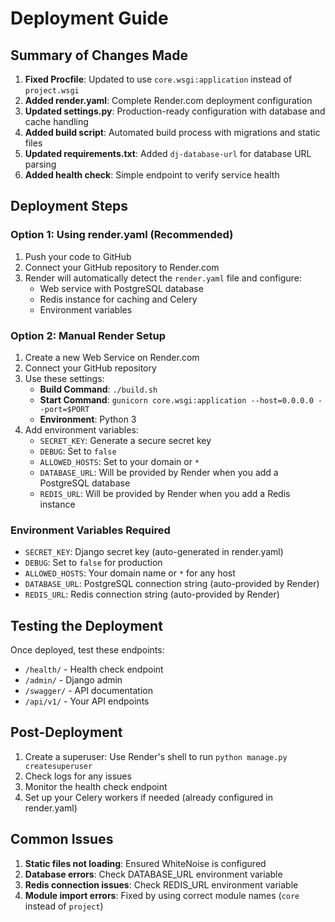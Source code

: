 # Deployment Guide

## Summary of Changes Made

1. **Fixed Procfile**: Updated to use `core.wsgi:application` instead of `project.wsgi`
2. **Added render.yaml**: Complete Render.com deployment configuration
3. **Updated settings.py**: Production-ready configuration with database and cache handling
4. **Added build script**: Automated build process with migrations and static files
5. **Updated requirements.txt**: Added `dj-database-url` for database URL parsing
6. **Added health check**: Simple endpoint to verify service health

## Deployment Steps

### Option 1: Using render.yaml (Recommended)

1. Push your code to GitHub
2. Connect your GitHub repository to Render.com
3. Render will automatically detect the `render.yaml` file and configure:
   - Web service with PostgreSQL database
   - Redis instance for caching and Celery
   - Environment variables

### Option 2: Manual Render Setup

1. Create a new Web Service on Render.com
2. Connect your GitHub repository
3. Use these settings:
   - **Build Command**: `./build.sh`
   - **Start Command**: `gunicorn core.wsgi:application --host=0.0.0.0 --port=$PORT`
   - **Environment**: Python 3
4. Add environment variables:
   - `SECRET_KEY`: Generate a secure secret key
   - `DEBUG`: Set to `false`
   - `ALLOWED_HOSTS`: Set to your domain or `*`
   - `DATABASE_URL`: Will be provided by Render when you add a PostgreSQL database
   - `REDIS_URL`: Will be provided by Render when you add a Redis instance

### Environment Variables Required

- `SECRET_KEY`: Django secret key (auto-generated in render.yaml)
- `DEBUG`: Set to `false` for production
- `ALLOWED_HOSTS`: Your domain name or `*` for any host
- `DATABASE_URL`: PostgreSQL connection string (auto-provided by Render)
- `REDIS_URL`: Redis connection string (auto-provided by Render)

## Testing the Deployment

Once deployed, test these endpoints:
- `/health/` - Health check endpoint
- `/admin/` - Django admin
- `/swagger/` - API documentation
- `/api/v1/` - Your API endpoints

## Post-Deployment

1. Create a superuser: Use Render's shell to run `python manage.py createsuperuser`
2. Check logs for any issues
3. Monitor the health check endpoint
4. Set up your Celery workers if needed (already configured in render.yaml)

## Common Issues

1. **Static files not loading**: Ensured WhiteNoise is configured
2. **Database errors**: Check DATABASE_URL environment variable
3. **Redis connection issues**: Check REDIS_URL environment variable
4. **Module import errors**: Fixed by using correct module names (`core` instead of `project`)
